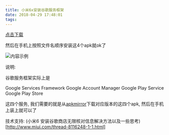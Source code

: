 ```yaml
---
title: 小米6x安装谷歌服务框架
date: 2018-04-29 17:48:01
tags:
---
```


[点击下载](https://pan.baidu.com/s/13urtD-yZbU0oW6SQv6jTZQ)

然后在手机上按照文件名顺序安装这4个apk就ok了

![内容示例](http://ww1.sinaimg.cn/large/00749HCsly1fqtf3lu5mqj30yx06mq3c.jpg)

说明:

谷歌服务框架实际上是

Google Services Framework
Google Account Manager
Google Play Service
Google Play Store

这四个服务, 我们需要的就是从[apkmirror](https://www.apkmirror.com)下载对应版本的这四个apk, 然后在手机上装上就可以了

技术支持: (小米6 安装谷歌商店无限核对信息解决方法以及一些思考)[http://www.miui.com/thread-8116248-1-1.html]
